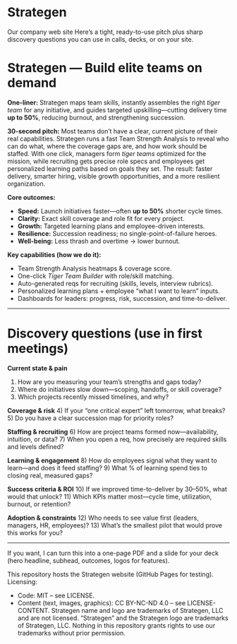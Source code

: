 # Strategen
Our company web site
Here’s a tight, ready-to-use pitch plus sharp discovery questions you can use in calls, decks, or on your site.

# Strategen — Build elite teams on demand

**One-liner:**
Strategen maps team skills, instantly assembles the right *tiger team* for any initiative, and guides targeted upskilling—cutting delivery time **up to 50%**, reducing burnout, and strengthening succession.

**30-second pitch:**
Most teams don’t have a clear, current picture of their real capabilities. Strategen runs a fast Team Strength Analysis to reveal who can do what, where the coverage gaps are, and how work should be staffed. With one click, managers form *tiger teams* optimized for the mission, while recruiting gets precise role specs and employees get personalized learning paths based on goals they set. The result: faster delivery, smarter hiring, visible growth opportunities, and a more resilient organization.

**Core outcomes:**

* **Speed:** Launch initiatives faster—often **up to 50%** shorter cycle times.
* **Clarity:** Exact skill coverage and role fit for every project.
* **Growth:** Targeted learning plans and employee-driven interests.
* **Resilience:** Succession readiness; no single-point-of-failure heroes.
* **Well-being:** Less thrash and overtime → lower burnout.

**Key capabilities (how we do it):**

* Team Strength Analysis heatmaps & coverage score.
* One-click *Tiger Team Builder* with role/skill matching.
* Auto-generated reqs for recruiting (skills, levels, interview rubrics).
* Personalized learning plans + employee “what I want to learn” inputs.
* Dashboards for leaders: progress, risk, succession, and time-to-deliver.

---

# Discovery questions (use in first meetings)

**Current state & pain**

1. How are you measuring your team’s strengths and gaps today?
2. Where do initiatives slow down—scoping, handoffs, or skill coverage?
3. Which projects recently missed timelines, and why?

**Coverage & risk**
4\) If your “one critical expert” left tomorrow, what breaks?
5\) Do you have a clear succession map for priority roles?

**Staffing & recruiting**
6\) How are project teams formed now—availability, intuition, or data?
7\) When you open a req, how precisely are required skills and levels defined?

**Learning & engagement**
8\) How do employees signal what they want to learn—and does it feed staffing?
9\) What % of learning spend ties to closing real, measured gaps?

**Success criteria & ROI**
10\) If we improved time-to-deliver by 30–50%, what would that unlock?
11\) Which KPIs matter most—cycle time, utilization, burnout, or retention?

**Adoption & constraints**
12\) Who needs to see value first (leaders, managers, HR, employees)?
13\) What’s the smallest pilot that would prove this works for you?

---

If you want, I can turn this into a one-page PDF and a slide for your deck (hero headline, subhead, outcomes, logos for features).

This repository hosts the Strategen website (GitHub Pages for testing).
Licensing:
- Code: MIT – see LICENSE.
- Content (text, images, graphics): CC BY-NC-ND 4.0 – see LICENSE-CONTENT.
Strategen name and logo are trademarks of Strategen, LLC and are not licensed.
“Strategen” and the Strategen logo are trademarks of Strategen, LLC.
Nothing in this repository grants rights to use our trademarks without prior permission.
